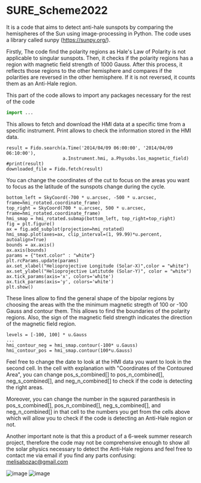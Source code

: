 # SURE_Scheme2022
It is a code that aims to detect anti-hale sunspots by comparing the hemispheres of the Sun using image-processing in Python. The code uses a library called sunpy (https://sunpy.org/).

Firstly, The code find the polarity regions as Hale's Law of Polarity is not applicable to singular sunspots. Then, it checks if the polarity regions has a region with magnetic field strength of 1000 Gauss. After this process, it reflects those regions to the other hemisphere and compares if the polarities are reversed in the other hemisphere. If it is not reversed, it counts them as an Anti-Hale region. 


This part of the code allows to import any packages necessary for the rest of the code
```python
import ...
```

This allows to fetch and download the HMI data at a specific time from a specific instrument. Print allows to check the information stored in the HMI data.
```
result = Fido.search(a.Time('2014/04/09 06:00:00', '2014/04/09 06:10:00'), 
                     a.Instrument.hmi, a.Physobs.los_magnetic_field)
#print(result)
downloaded_file = Fido.fetch(result)
```

You can change the coordinates of the cut to focus on the areas you want to focus as the latitude of the sunspots change during the cycle.
```
bottom_left = SkyCoord(-700 * u.arcsec, -500 * u.arcsec, frame=hmi_rotated.coordinate_frame)
top_right = SkyCoord(700 * u.arcsec, 500 * u.arcsec, frame=hmi_rotated.coordinate_frame)
hmi_smap = hmi_rotated.submap(bottom_left, top_right=top_right)
fig = plt.figure()
ax = fig.add_subplot(projection=hmi_rotated)
hmi_smap.plot(axes=ax, clip_interval=(1, 99.99)*u.percent, autoalign=True)
bounds = ax.axis()
ax.axis(bounds)
params = {"text.color" : "white"}
plt.rcParams.update(params)
ax.set_xlabel("Helioprojective Longitude (Solar-X)",color = "white") 
ax.set_ylabel("Helioprojective Latitutde (Solar-Y)", color = "white")
ax.tick_params(axis='x', colors='white')
ax.tick_params(axis='y', colors='white')
plt.show()
```

These lines allow  to find the general shape of the bipolar regions by choosing the areas with the the minimum magnetic stregth of 100 or -100 Gauss and contour them. This allows to find the boundaries of the polarity regions. Also, the sign of the magnetic field strength indicates the direction of the magnetic field region.
```
levels = [-100, 100] * u.Gauss
...
hmi_contour_neg = hmi_smap.contour(-100* u.Gauss)
hmi_contour_pos = hmi_smap.contour(100*u.Gauss)
```

Feel free to change the date to look at the HMI data you want to look in the second cell.
In the cell with explanation with "Coordinates of the Contoured Area", you can change pos_s_combined[] to pos_n_combined[], neg_s_combined[], and neg_n_combined[] to check if the code is detecting the right areas.


Moreover, you can change the number in the sqaured paranthesis in pos_s_combined[], pos_n_combined[], neg_s_combined[], and neg_n_combined[] in that cell to the numbers you get from the cells above which will allow you to check if the code is detecting an Anti-Hale  region or not.


Another important note is that this a product of a 6-week summer research project, therefore the code may not be comprehensive enough to show all the solar physics necessary to detect the Anti-Hale regions and feel free to contact me via email if you find any parts confusing: melisabozac@gmail.com


![image](https://user-images.githubusercontent.com/34107944/201670007-c5576b12-5616-4bf8-baea-087ab68fef08.png)
![image](https://user-images.githubusercontent.com/34107944/201670077-abc6c865-0b12-4039-9c0e-0fa1ef80da95.png)
